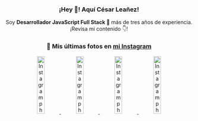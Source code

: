 <div align="center">

<h3>¡Hey 👋! Aquí César Leañez!</h3>

<p>Soy <strong>Desarrollador JavaScript Full Stack 🚀</strong> más de tres años de experiencia.<br />¡Revisa mi contenido 👇!</p>

### 📸 Mis últimas fotos en [mi Instagram](https://instagram.com/cesarsoftware.dev)


<a href='https://instagram.com/p/DNo_bfvu6ig' target='_blank'>
  <img width='20%' src='https://scontent.cdninstagram.com/v/t51.82787-15/535956815_17929139298097059_6575882262154849022_n.jpg?stp=dst-jpg_e15_tt6&_nc_cat=111&ig_cache_key=MzcwNDQ4OTY1OTk1NTEyODQ4MA%3D%3D.3-ccb1-7&ccb=1-7&_nc_sid=58cdad&efg=eyJ2ZW5jb2RlX3RhZyI6InhwaWRzLjcyMHgxMjgwLnNkci5DMyJ9&_nc_ohc=ocPbKQgzPboQ7kNvwGlrgJd&_nc_oc=AdlTGzQkXeZhDQhzrqmCDT7x_9PAxH24y0eiG1Ty05UrJDGpQmon6kUoeidNyq9-3rk&_nc_ad=z-m&_nc_cid=0&_nc_zt=23&_nc_ht=scontent.cdninstagram.com&_nc_gid=zEeWM4eyTnWrOAmsMNsQ7Q&oh=00_AfcsgwGpEbMJgx8O4NHOYwIQBpuxzxBv72ux9T4OiJN-gQ&oe=68E503FB' alt='Instagram photo' />
</a>
<a href='https://instagram.com/p/DKcTQWgxLum' target='_blank'>
  <img width='20%' src='https://scontent.cdninstagram.com/v/t51.75761-15/503849034_17919602952097059_4092165478866362923_n.jpg?stp=dst-jpg_e35_tt6&_nc_cat=100&ig_cache_key=MzY0Njg3NDQ4NDgzMDY4MjAyMg%3D%3D.3-ccb1-7&ccb=1-7&_nc_sid=58cdad&efg=eyJ2ZW5jb2RlX3RhZyI6InhwaWRzLjE0NDB4MTQ0NS5zZHIuQzMifQ%3D%3D&_nc_ohc=x4XwG4ZF8sIQ7kNvwF_38Wd&_nc_oc=AdkYUYcF7St6v0NLjXS1xUTouU2aF4oELNdXcQnXq1lAAe-puB3eHXcH_EZcA23E3j4&_nc_ad=z-m&_nc_cid=0&_nc_zt=23&_nc_ht=scontent.cdninstagram.com&_nc_gid=zEeWM4eyTnWrOAmsMNsQ7Q&oh=00_AfepItMjIe_YglvOBZtjWSjlMNLVvoPIvX2ngHcFYsVUVg&oe=68E4EB5E' alt='Instagram photo' />
</a>
<a href='https://instagram.com/p/DKcTCZnuO-S' target='_blank'>
  <img width='20%' src='https://scontent.cdninstagram.com/v/t51.75761-15/503168549_17919602796097059_3346483577265803486_n.jpg?stp=dst-jpg_e15_tt6&_nc_cat=105&ig_cache_key=MzY0Njg3MzUyNjA5NTkwMDU2Mg%3D%3D.3-ccb1-7&ccb=1-7&_nc_sid=58cdad&efg=eyJ2ZW5jb2RlX3RhZyI6InhwaWRzLjE5MTZ4MTA3OC5zZHIuQzMifQ%3D%3D&_nc_ohc=LtccraTV1BUQ7kNvwFN0i2r&_nc_oc=Adng2VLqOm2iu-ry8fbUbar-6dudki76gvavG5Sq2xSCtb72Fmip8qeiYZQC38AdRJI&_nc_ad=z-m&_nc_cid=0&_nc_zt=23&_nc_ht=scontent.cdninstagram.com&_nc_gid=zEeWM4eyTnWrOAmsMNsQ7Q&oh=00_AffokUisgZgQ2TR9J_YkXi_BzftGKein-VSESHCRymzbfw&oe=68E4F763' alt='Instagram photo' />
</a>
<a href='https://instagram.com/p/DIt9Oknp-PZ' target='_blank'>
  <img width='20%' src='https://instagram.fcmn2-1.fna.fbcdn.net/v/t51.2885-15/491444712_17914409433097059_55076089485466172_n.jpg?stp=dst-jpg_e35_tt6&efg=eyJ2ZW5jb2RlX3RhZyI6IkZFRUQuaW1hZ2VfdXJsZ2VuLjU1MngzNDEuc2RyLmY3NTc2MS5kZWZhdWx0X2ltYWdlLmMyIn0&_nc_ht=instagram.fcmn2-1.fna.fbcdn.net&_nc_cat=103&_nc_oc=Q6cZ2QFfL-qpGqdkh_0jHRjDlRvZP2hQyluG5OxkHa1aAg20kxes5ydw03x888K3DwYWKC8&_nc_ohc=XNk3FsDRiWEQ7kNvwFX_eb9&_nc_gid=zEeWM4eyTnWrOAmsMNsQ7Q&edm=ACWDqb8BAAAA&ccb=7-5&ig_cache_key=MzYxNTgxNTM1ODA3ODI0Nzg5Nw%3D%3D.3-ccb7-5&oh=00_AfdwNfvAAxU6zR_wr95iAmD5YF3KuO4oHj5MmYHWLiJ5lw&oe=68E4E4EB&_nc_sid=ee9879' alt='Instagram photo' />
</a>

</div>
